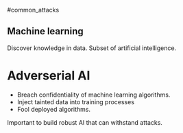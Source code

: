 #common_attacks 

## Machine learning
Discover knowledge in data. Subset of artificial intelligence.

# Adverserial AI
- Breach confidentiality of machine learning algorithms.
- Inject tainted data into training processes
- Fool deployed algorithms.


Important to build robust AI that can withstand attacks.

